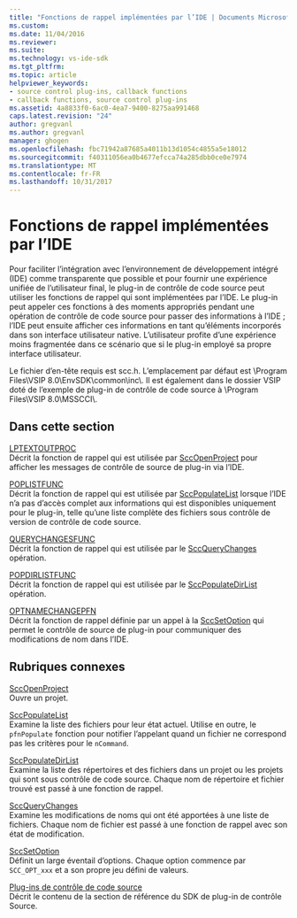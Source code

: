 ```yaml
---
title: "Fonctions de rappel implémentées par l’IDE | Documents Microsoft"
ms.custom: 
ms.date: 11/04/2016
ms.reviewer: 
ms.suite: 
ms.technology: vs-ide-sdk
ms.tgt_pltfrm: 
ms.topic: article
helpviewer_keywords:
- source control plug-ins, callback functions
- callback functions, source control plug-ins
ms.assetid: 4a8833f0-6ac0-4ea7-9400-8275aa991468
caps.latest.revision: "24"
author: gregvanl
ms.author: gregvanl
manager: ghogen
ms.openlocfilehash: fbc71942a87685a4011b13d1054c4855a5e18012
ms.sourcegitcommit: f40311056ea0b4677efcca74a285dbb0ce0e7974
ms.translationtype: MT
ms.contentlocale: fr-FR
ms.lasthandoff: 10/31/2017
---
```

# <a name="callback-functions-implemented-by-the-ide"></a>Fonctions de rappel implémentées par l’IDE
Pour faciliter l’intégration avec l’environnement de développement intégré (IDE) comme transparente que possible et pour fournir une expérience unifiée de l’utilisateur final, le plug-in de contrôle de code source peut utiliser les fonctions de rappel qui sont implémentées par l’IDE. Le plug-in peut appeler ces fonctions à des moments appropriés pendant une opération de contrôle de code source pour passer des informations à l’IDE ; l’IDE peut ensuite afficher ces informations en tant qu’éléments incorporés dans son interface utilisateur native. L’utilisateur profite d’une expérience moins fragmentée dans ce scénario que si le plug-in employé sa propre interface utilisateur.  
  
 Le fichier d’en-tête requis est scc.h. L’emplacement par défaut est \Program Files\VSIP 8.0\EnvSDK\common\inc\\. Il est également dans le dossier VSIP doté de l’exemple de plug-in de contrôle de code source à \Program Files\VSIP 8.0\MSSCCI\\.  
  
## <a name="in-this-section"></a>Dans cette section  
 [LPTEXTOUTPROC](../extensibility/lptextoutproc.md)  
 Décrit la fonction de rappel qui est utilisée par [SccOpenProject](../extensibility/sccopenproject-function.md) pour afficher les messages de contrôle de source de plug-in via l’IDE.  
  
 [POPLISTFUNC](../extensibility/poplistfunc.md)  
 Décrit la fonction de rappel qui est utilisée par [SccPopulateList](../extensibility/sccpopulatelist-function.md) lorsque l’IDE n’a pas d’accès complet aux informations qui est disponibles uniquement pour le plug-in, telle qu’une liste complète des fichiers sous contrôle de version de contrôle de code source.  
  
 [QUERYCHANGESFUNC](../extensibility/querychangesfunc.md)  
 Décrit la fonction de rappel qui est utilisée par le [SccQueryChanges](../extensibility/sccquerychanges-function.md) opération.  
  
 [POPDIRLISTFUNC](../extensibility/popdirlistfunc.md)  
 Décrit la fonction de rappel qui est utilisée par le [SccPopulateDirList](../extensibility/sccpopulatedirlist-function.md) opération.  
  
 [OPTNAMECHANGEPFN](../extensibility/optnamechangepfn.md)  
 Décrit la fonction de rappel définie par un appel à la [SccSetOption](../extensibility/sccsetoption-function.md) qui permet le contrôle de source de plug-in pour communiquer des modifications de nom dans l’IDE.  
  
## <a name="related-sections"></a>Rubriques connexes  
 [SccOpenProject](../extensibility/sccopenproject-function.md)  
 Ouvre un projet.  
  
 [SccPopulateList](../extensibility/sccpopulatelist-function.md)  
 Examine la liste des fichiers pour leur état actuel. Utilise en outre, le `pfnPopulate` fonction pour notifier l’appelant quand un fichier ne correspond pas les critères pour le `nCommand`.  
  
 [SccPopulateDirList](../extensibility/sccpopulatedirlist-function.md)  
 Examine la liste des répertoires et des fichiers dans un projet ou les projets qui sont sous contrôle de code source. Chaque nom de répertoire et fichier trouvé est passé à une fonction de rappel.  
  
 [SccQueryChanges](../extensibility/sccquerychanges-function.md)  
 Examine les modifications de noms qui ont été apportées à une liste de fichiers. Chaque nom de fichier est passé à une fonction de rappel avec son état de modification.  
  
 [SccSetOption](../extensibility/sccsetoption-function.md)  
 Définit un large éventail d’options. Chaque option commence par `SCC_OPT_xxx` et a son propre jeu défini de valeurs.  
  
 [Plug-ins de contrôle de code source](../extensibility/source-control-plug-ins.md)  
 Décrit le contenu de la section de référence du SDK de plug-in de contrôle Source.